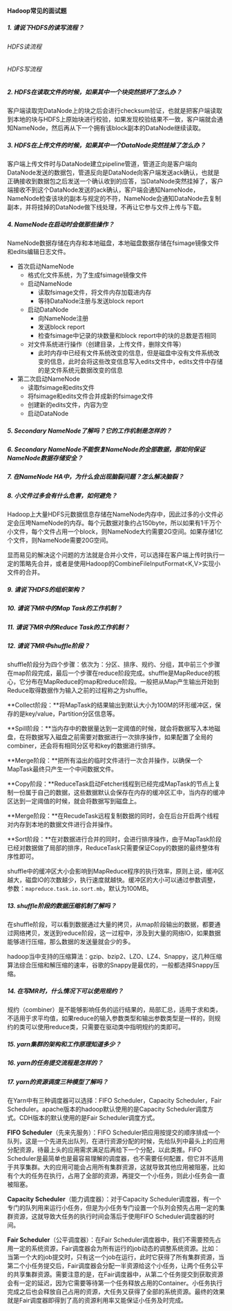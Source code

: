 #### Hadoop常见的面试题

##### 1. 请说下HDFS的读写流程？

###### HDFS读流程



###### HDFS写流程

##### 2. HDFS在读取文件的时候，如果其中一个块突然损坏了怎么办？

客户端读取完DataNode上的块之后会进行checksum验证，也就是把客户端读取到本地的块与HDFS上原始块进行校验，如果发现校验结果不一致，客户端就会通知NameNode，然后再从下一个拥有该block副本的DataNode继续读取。

##### 3. HDFS在上传文件的时候，如果其中一个DataNode突然挂掉了怎么办？

客户端上传文件时与DataNode建立pipeline管道，管道正向是客户端向DataNode发送的数据包，管道反向是DataNode向客户端发送ack确认，也就是正确接收到数据包之后发送一个确认收到的应答，当DataNode突然挂掉了，客户端接收不到这个DataNode发送的ack确认，客户端会通知NameNode，NameNode检查该块的副本与规定的不符，NameNode会通知DataNode去复制副本，并将挂掉的DataNode做下线处理，不再让它参与文件上传与下载。

##### 4. NameNode在启动时会做那些操作？

NameNode数据存储在内存和本地磁盘，本地磁盘数据存储在fsimage镜像文件和edits编辑日志文件。

- 首次启动NameNode
  - 格式化文件系统，为了生成fsimage镜像文件
  - 启动NameNode
    - 读取fsimage文件，将文件内存加载进内存
    - 等待DataNode注册与发送block report
  - 启动DataNode
    - 向NameNode注册
    - 发送block report
    - 检查fsimage中记录的块数量和block report中的块的总数是否相同
  - 对文件系统进行操作（创建目录，上传文件，删除文件等）
    - 此时内存中已经有文件系统改变的信息，但是磁盘中没有文件系统改变的信息，此时会将这些改变信息写入edits文件中，edits文件中存储的是文件系统元数据改变的信息
- 第二次启动NameNode
  - 读取fsimage和edits文件
  - 将fsimage和edits文件合并成新的fsimage文件
  - 创建新的edits文件，内容为空
  - 启动DataNode

##### 5. Secondary NameNode了解吗？它的工作机制是怎样的？

##### 6. Secondary NameNode不能恢复NameNode的全部数据，那如何保证NameNode数据存储安全？

##### 7. 在NameNode HA中，为什么会出现脑裂问题？怎么解决脑裂？

##### 8. 小文件过多会有什么危害，如何避免？

Hadoop上大量HDFS元数据信息存储在NameNode内存中，因此过多的小文件必定会压垮NameNode的内存。每个元数据对象约占150byte，所以如果有1千万个小文件，每个文件占用一个block，则NameNode大约需要2G空间。如果存储1亿个文件，则NameNode需要20G空间。

显而易见的解决这个问题的方法就是合并小文件，可以选择在客户端上传时执行一定的策略先合并，或者是使用Hadoop的CombineFileInputFormat<K,V>实现小文件的合并。

##### 9. 请说下HDFS的组织架构？

##### 10. 请说下MR中的Map Task的工作机制？

##### 11. 请说下MR中的Reduce Task的工作机制？

##### 12. 请说下MR中shuffle阶段？

shuffle阶段分为四个步骤：依次为：分区、排序、规约、分组，其中前三个步骤在map阶段完成，最后一个步骤在reduce阶段完成。shuffle是MapReduce的核心，它分布在MapReduce的map和reduce阶段。一般把从Map产生输出开始到Reduce取得数据作为输入之前的过程称之为shuffle。

**Collect阶段：**将MapTask的结果输出到默认大小为100M的环形缓冲区，保存的是key/value，Partition分区信息等。

**Spill阶段：**当内存中的数据量达到一定阈值的时候，就会将数据写入本地磁盘，在将数据写入磁盘之前需要对数据进行一次排序操作，如果配置了全局的combiner，还会将有相同分区号和key的数据进行排序。

**Merge阶段：**把所有溢出的临时文件进行一次合并操作，以确保一个MapTask最终只产生一个中间数据文件。

**Copy阶段：**ReduceTask启动Fetcher线程到已经完成MapTask的节点上复制一份属于自己的数据，这些数据默认会保存在内存的缓冲区汇中，当内存的缓冲区达到一定阈值的时候，就会将数据写到磁盘上。

**Merge阶段：**在RecudeTask远程复制数据的同时，会在后台开启两个线程对内存到本地的数据文件进行合并操作。

**Sort阶段：**在对数据进行合并的同时，会进行排序操作，由于MapTask阶段已经对数据做了局部的排序，ReduceTask只需要保证Copy的数据的最终整体有序性即可。

shuffle中的缓冲区大小会影响到MapReduce程序的执行效率，原则上说，缓冲区越大，磁盘IO的次数越少，执行速度就越快。缓冲区的大小可以通过参数调整，参数：`mapreduce.task.io.sort.mb`，默认为100MB。

##### 13. shuffle阶段的数据压缩机制了解吗？

在shuffle阶段，可以看到数据通过大量的拷贝，从map阶段输出的数据，都要通过网络拷贝，发送到reduce阶段，这一过程中，涉及到大量的网络IO，如果数据能够进行压缩，那么数据的发送量就会少的多。

hadoop当中支持的压缩算法：gzip、bzip2、LZO、LZ4、Snappy，这几种压缩算法综合压缩和解压缩的速率，谷歌的Snappy是最优的，一般都选择Snappy压缩。

##### 14. 在写MR时，什么情况下可以使用规约？

规约（combiner）是不能够影响任务的运行结果的，局部汇总，适用于求和类，不适用于求平均值，如果reduce的输入参数类型和输出参数类型是一样的，则规约的类可以使用reduce类，只需要在驱动类中指明规约的类即可。

##### 15. yarn集群的架构和工作原理知道多少？

##### 16. yarn的任务提交流程是怎样的？

##### 17. yarn的资源调度三种模型了解吗？

在Yarn中有三种调度器可以选择：FIFO Scheduler，Capacity Scheduler，Fair Scheduler。apache版本的hadoop默认使用的是Capacity Scheduler调度方式。CDH版本的默认使用的是Fair Scheduler调度方式。

**FIFO Scheduler**（先来先服务）：FIFO Scheduler把应用按提交的顺序排成一个队列，这是一个先进先出队列，在进行资源分配的时候，先给队列中最头上的应用分配资源，待最上头的应用需求满足后再给下一个分配，以此类推。FIFO Scheduler是最简单也是最容易理解的调度器，也不需要任何配置，但它并不适用于共享集群。大的应用可能会占用所有集群资源，这就导致其他应用被阻塞，比如有个大的任务在执行，占用了全部的资源，再提交一个小任务，则此小任务会一直被阻塞。

**Capacity Scheduler**（能力调度器）：对于Capacity Scheduler调度器，有一个专门的队列用来运行小任务，但是为小任务专门设置一个队列会预先占用一定的集群资源，这就导致大任务的执行时间会落后于使用FIFO Scheduler调度器的时间。

**Fair Scheduler**（公平调度器）：在Fair Scheduler调度器中，我们不需要预先占用一定的系统资源，Fair调度器会为所有运行的job动态的调整系统资源。比如：当第一个大的job提交时，只有这一个job在运行，此时它获得了所有集群资源，当第二个小任务提交后，Fair调度器会分配一半资源给这个小任务，让两个任务公平的共享集群资源。需要注意的是，在Fair调度器中，从第二个任务提交到获取资源会有一定的延迟，因为它需要等待第一个任务释放占用的Container。小任务执行完成之后也会释放自己占用的资源，大任务又获得了全部的系统资源。最终的效果就是Fair调度器即得到了高的资源利用率又能保证小任务及时完成。